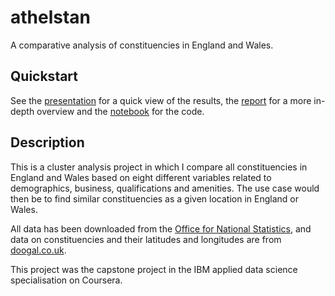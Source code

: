 # athelstan

A comparative analysis of constituencies in England and Wales.

## Quickstart
See the <a href=presentation/presentation.pdf>presentation</a> for a quick view of the results, the <a href=report/report.pdf>report</a> for a more in-depth overview and the <a href=analysis.ipynb>notebook</a> for the code.

## Description
This is a cluster analysis project in which I compare all constituencies in England and Wales based on eight different variables related to demographics, business, qualifications and amenities. The use case would then be to find similar constituencies as a given location in England or Wales.

All data has been downloaded from the <a href=ons.gov.uk>Office for National Statistics</a>, and data on constituencies and their latitudes and longitudes are from <a href=doogal.co.uk>doogal.co.uk</a>.

This project was the capstone project in the IBM applied data science specialisation on Coursera.
